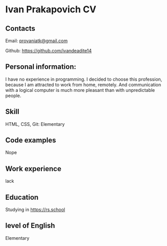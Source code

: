 # Ivan Prakapovich CV

## Contacts 

Email: provaniatk@gmail.com

Github: https://github.com/ivandeadite14

## Personal information: 

I have no experience in programming. I decided to choose this profession, because I am attracted to work from home, remotely. And communication with a logical computer is much more pleasant than with unpredictable people.

## Skill 

HTML, CSS, Git: Elementary 

## Сode examples 

Nope

## Work experience

lack

## Education 

Studying in https://rs.school

## level of English  

Elementary

